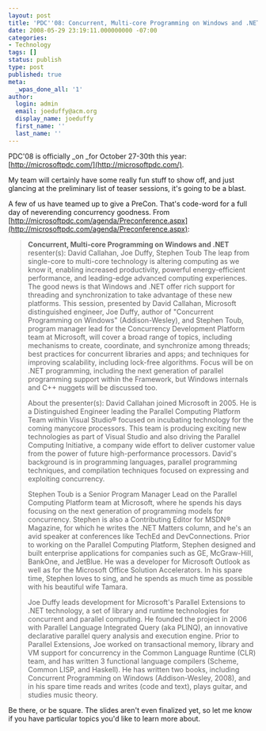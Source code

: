 ```yaml
---
layout: post
title: 'PDC''08: Concurrent, Multi-core Programming on Windows and .NET'
date: 2008-05-29 23:19:11.000000000 -07:00
categories:
- Technology
tags: []
status: publish
type: post
published: true
meta:
  _wpas_done_all: '1'
author:
  login: admin
  email: joeduffy@acm.org
  display_name: joeduffy
  first_name: ''
  last_name: ''
---
```

PDC'08 is officially _on _for October 27-30th this year: [http://microsoftpdc.com/](http://microsoftpdc.com/).

My team will certainly have some really fun stuff to show off, and just glancing
at the preliminary list of teaser sessions, it's going to be a blast.

A few of us have teamed up to give a PreCon.  That's code-word for a
full day of neverending concurrency goodness.  From [http://microsoftpdc.com/agenda/Preconference.aspx](http://microsoftpdc.com/agenda/Preconference.aspx):

> **Concurrent, Multi-core Programming on Windows and .NET**
> resenter(s): David Callahan, Joe Duffy, Stephen Toub
> The leap from single-core to multi-core technology is altering computing as we
> know it, enabling increased productivity, powerful energy-efficient performance,
> and leading-edge advanced computing experiences. The good news is that Windows and
> .NET offer rich support for threading and synchronization to take advantage of these
> new platforms. This session, presented by David Callahan, Microsoft distinguished
> engineer, Joe Duffy, author of "Concurrent Programming on Windows" (Addison-Wesley),
> and Stephen Toub, program manager lead for the Concurrency Development Platform team
> at Microsoft, will cover a broad range of topics, including mechanisms to create,
> coordinate, and synchronize among threads; best practices for concurrent libraries
> and apps; and techniques for improving scalability, including lock-free algorithms.
> Focus will be on .NET programming, including the next generation of parallel programming
> support within the Framework, but Windows internals and C++ nuggets will be discussed
> too.
> 
> About the presenter(s):
> David Callahan joined Microsoft in 2005. He is a Distinguished Engineer leading
> the Parallel Computing Platform Team within Visual Studio® focused on incubating
> technology for the coming manycore processors. This team is producing exciting new
> technologies as part of Visual Studio and also driving the Parallel Computing Initiative,
> a company wide effort to deliver customer value from the power of future high-performance
> processors. David's background is in programming languages, parallel programming
> techniques, and compilation techniques focused on expressing and exploiting concurrency.
> 
> Stephen Toub is a Senior Program Manager Lead on the Parallel Computing Platform
team at Microsoft, where he spends his days focusing on the next generation of programming
models for concurrency. Stephen is also a Contributing Editor for MSDN® Magazine,
for which he writes the .NET Matters column, and he's an avid speaker at conferences
like TechEd and DevConnections. Prior to working on the Parallel Computing Platform,
Stephen designed and built enterprise applications for companies such as GE, McGraw-Hill,
BankOne, and JetBlue. He was a developer for Microsoft Outlook as well as for the
Microsoft Office Solution Accelerators. In his spare time, Stephen loves to sing,
and he spends as much time as possible with his beautiful wife Tamara.
> 
> Joe Duffy leads development for Microsoft's Parallel Extensions to .NET technology,
> a set of library and runtime technologies for concurrent and parallel computing.
> He founded the project in 2006 with Parallel Language Integrated Query (aka PLINQ),
> an innovative declarative parallel query analysis and execution engine. Prior to
> Parallel Extensions, Joe worked on transactional memory, library and VM support for
> concurrency in the Common Language Runtime (CLR) team, and has written 3 functional
> language compilers (Scheme, Common LISP, and Haskell). He has written two books,
> including Concurrent Programming on Windows (Addison-Wesley, 2008), and in his spare
> time reads and writes (code and text), plays guitar, and studies music theory.

Be there, or be square.  The slides aren't even finalized yet, so let me know
if you have particular topics you'd like to learn more about.

